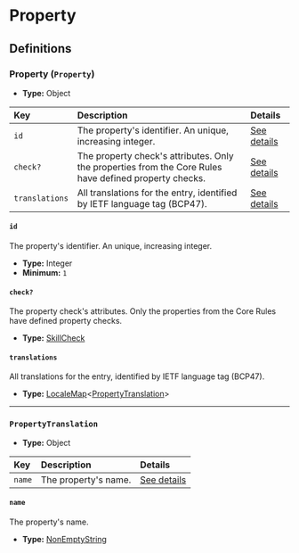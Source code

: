 # Property

## Definitions

### <a name="Property"></a> Property (`Property`)

- **Type:** Object

Key | Description | Details
:-- | :-- | :--
`id` | The property's identifier. An unique, increasing integer. | <a href="#Property/id">See details</a>
`check?` | The property check's attributes. Only the properties from the Core Rules have defined property checks. | <a href="#Property/check">See details</a>
`translations` | All translations for the entry, identified by IETF language tag (BCP47). | <a href="#Property/translations">See details</a>

#### <a name="Property/id"></a> `id`

The property's identifier. An unique, increasing integer.

- **Type:** Integer
- **Minimum:** `1`

#### <a name="Property/check"></a> `check?`

The property check's attributes. Only the properties from the Core Rules
have defined property checks.

- **Type:** <a href="./_SkillCheck.md#SkillCheck">SkillCheck</a>

#### <a name="Property/translations"></a> `translations`

All translations for the entry, identified by IETF language tag (BCP47).

- **Type:** <a href="./_LocaleMap.md#LocaleMap">LocaleMap</a>&lt;<a href="#PropertyTranslation">PropertyTranslation</a>&gt;

---

### <a name="PropertyTranslation"></a> `PropertyTranslation`

- **Type:** Object

Key | Description | Details
:-- | :-- | :--
`name` | The property's name. | <a href="#PropertyTranslation/name">See details</a>

#### <a name="PropertyTranslation/name"></a> `name`

The property's name.

- **Type:** <a href="./_NonEmptyString.md#NonEmptyString">NonEmptyString</a>
